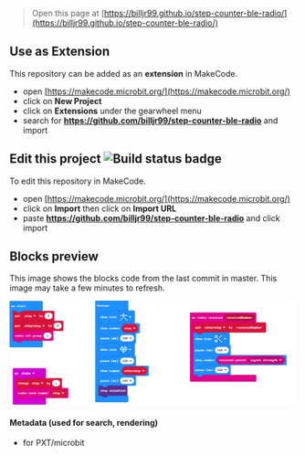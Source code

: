 
> Open this page at [https://billjr99.github.io/step-counter-ble-radio/](https://billjr99.github.io/step-counter-ble-radio/)

## Use as Extension

This repository can be added as an **extension** in MakeCode.

* open [https://makecode.microbit.org/](https://makecode.microbit.org/)
* click on **New Project**
* click on **Extensions** under the gearwheel menu
* search for **https://github.com/billjr99/step-counter-ble-radio** and import

## Edit this project ![Build status badge](https://github.com/billjr99/step-counter-ble-radio/workflows/MakeCode/badge.svg)

To edit this repository in MakeCode.

* open [https://makecode.microbit.org/](https://makecode.microbit.org/)
* click on **Import** then click on **Import URL**
* paste **https://github.com/billjr99/step-counter-ble-radio** and click import

## Blocks preview

This image shows the blocks code from the last commit in master.
This image may take a few minutes to refresh.

![A rendered view of the blocks](https://github.com/billjr99/step-counter-ble-radio/raw/master/.github/makecode/blocks.png)

#### Metadata (used for search, rendering)

* for PXT/microbit
<script src="https://makecode.com/gh-pages-embed.js"></script><script>makeCodeRender("{{ site.makecode.home_url }}", "{{ site.github.owner_name }}/{{ site.github.repository_name }}");</script>
